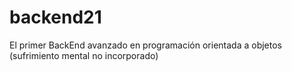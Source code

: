 # backend21
El primer BackEnd avanzado en programación orientada a objetos (sufrimiento mental no incorporado) 
